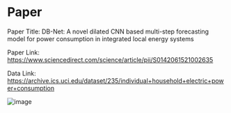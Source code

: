 # Paper
Paper Title: DB-Net: A novel dilated CNN based multi-step forecasting model for power consumption in integrated local energy systems

Paper Link: https://www.sciencedirect.com/science/article/pii/S0142061521002635

Data Link: https://archive.ics.uci.edu/dataset/235/individual+household+electric+power+consumption

![image](https://github.com/nomank3797/Dilated-CNN-BLSTM-Power-Forecasting/assets/114480394/0d93effb-1fbe-48fc-951a-7c55fd2980c5)
